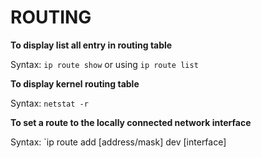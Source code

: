 # ROUTING

**To display list all entry in routing table**

 Syntax: `ip route show` or using `ip route list`
 
 
**To display kernel routing table**
 
 Syntax: `netstat -r`
 
 
**To set a route to the locally connected network interface**

 Syntax: `ip route add [address/mask] dev [interface]
